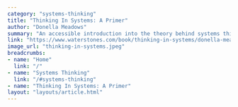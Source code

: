 ```yaml
---
category: "systems-thinking"
title: "Thinking In Systems: A Primer"
author: "Donella Meadows"
summary: "An accessible introduction into the theory behind systems thinking, applied across contexts of various scales, from the personal to the global."
link: "https://www.waterstones.com/book/thinking-in-systems/donella-meadows/diana-wright/9781603580557"
image_url: "thinking-in-systems.jpeg"
breadcrumbs:
- name: "Home"
  link: "/"
- name: "Systems Thinking"
  link: "/#systems-thinking"
- name: "Thinking In Systems: A Primer"
layout: "layouts/article.html"
---
```

